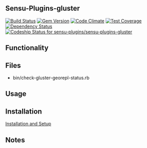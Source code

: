 ## Sensu-Plugins-gluster

[ ![Build Status](https://travis-ci.org/sensu-plugins/sensu-plugins-gluster.svg?branch=master)](https://travis-ci.org/sensu-plugins/sensu-plugins-gluster)
[![Gem Version](https://badge.fury.io/rb/sensu-plugins-gluster.svg)](http://badge.fury.io/rb/sensu-plugins-gluster)
[![Code Climate](https://codeclimate.com/github/sensu-plugins/sensu-plugins-gluster/badges/gpa.svg)](https://codeclimate.com/github/sensu-plugins/sensu-plugins-gluster)
[![Test Coverage](https://codeclimate.com/github/sensu-plugins/sensu-plugins-gluster/badges/coverage.svg)](https://codeclimate.com/github/sensu-plugins/sensu-plugins-gluster)
[![Dependency Status](https://gemnasium.com/sensu-plugins/sensu-plugins-gluster.svg)](https://gemnasium.com/sensu-plugins/sensu-plugins-gluster)
[ ![Codeship Status for sensu-plugins/sensu-plugins-gluster](https://codeship.com/projects/d853a9b0-ea2b-0132-48d4-4602e60b2e9f/status?branch=master)](https://codeship.com/projects/83053)

## Functionality

## Files
 * bin/check-gluster-georepl-status.rb

## Usage

## Installation

[Installation and Setup](http://sensu-plugins.io/docs/installation_instructions.html)

## Notes

